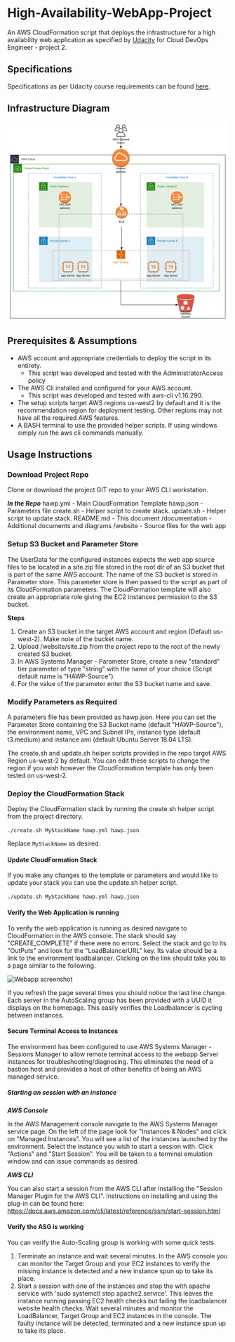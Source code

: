 # High-Availability-WebApp-Project

An AWS CloudFormation script that deploys the infrastructure for a high availability web application as specified by [Udacity](https://www,udacity.com) for Cloud DevOps Engineer - project 2. 

## Specifications

Specifications as per Udacity course requirements can be found [here](./documentation/project_specifications.md).

## Infrastructure Diagram

![Infrastructure Diagram](./documentation/High-Availability-WebApp-Project.svg)

## Prerequisites & Assumptions

- AWS account and appropriate credentials to deploy the script in its entirety. 
    - This script was developed and tested with the AdministratorAccess policy
- The AWS Cli installed and configured for your AWS account. 
    - This script was developed and tested with aws-cli v1.16.290.
- The setup scripts target AWS regions us-west2 by default and it is the recommendation region for deployment testing. Other regions may not have all the required AWS features.
- A BASH terminal to use the provided helper scripts. If using windows simply run the aws cli commands manually. 

## Usage Instructions

### Download Project Repo

Clone or download the project GIT repo to your AWS CLI workstation. 

***In the Repo***
hawp.yml - Main CloudFormation Template
hawp.json - Parameters file
create.sh - Helper script to create stack.
update.sh - Helper script to update stack.
README.md - This document
/documentation - Additional documents and diagrams
/website - Source files for the web app

### Setup S3 Bucket and Parameter Store

The UserData for the configured instances expects the web app source files to be located in a site.zip file stored in the root dir of an S3 bucket that is part of the same AWS account. The name of the S3 bucket is stored in Parameter store. This parameter store is then passed to the script as part of its CloudFormation parameters. The CloudFormation template will also create an appropriate role giving the EC2 instances permission to the S3 bucket. 

**Steps**

1. Create an S3 bucket in the target AWS account and region (Default us-west-2). Make note of the bucket name. 
2. Upload /website/site.zip from the project repo to the root of the newly created S3 bucket. 
3. In AWS Systems Manager - Parameter Store, create a new "standard" tier parameter of type "string" with the name of your choice (Script default name is "HAWP-Source").
4. For the value of the parameter enter the S3 bucket name and save. 

### Modify Parameters as Required

A parameters file has been provided as hawp.json. Here you can set the Parameter Store containing the S3 Bucket name (default "HAWP-Source"),  the environment name, VPC and Subnet IPs, instance type (default t3.medium) and instance ami (default Ubuntu Server 18.04 LTS).

The create.sh and update.sh helper scripts provided in the repo target AWS Region us-west-2 by default. You can edit these scripts to change the region if you wish however the CloudFormation template has only been tested on us-west-2.

### Deploy the CloudFormation Stack

Deploy the CloudFormation stack by running the create.sh helper script from the project directory. 

```./create.sh MyStackName hawp.yml hawp.json```

Replace `MyStackName` as desired.

#### Update CloudFormation Stack

If you make any changes to the template or parameters and would like to update your stack you can use the update.sh helper script. 

```./update.sh MyStackName hawp.yml hawp.json```

#### Verify the Web Application is running

To verify the web application is running as desired navigate to CloudFormation in the AWS console. The stack should say "CREATE_COMPLETE" if there were no errors. Select the stack and go to its "OutPuts" and look for the "LoadBalancerURL" key. Its value should be a link to the environment loadbalancer. Clicking on the link should take you to a page similar to the following. 

![Webapp screenshot](./documentation/screenshot_webapp.PNG)

If you refresh the page several times you should notice the last line change. Each server in the AutoScaling group has been provided with a UUID it displays on the homepage. This easily verifies the Loadbalancer is cycling between instances. 


#### Secure Terminal Access to Instances

The environment has been configured to use AWS Systems Manager - Sessions Manager to allow remote terminal access to the webapp Server instances for troubleshooting/diagnosing. This eliminates the need of a bastion host and provides a host of other benefits of being an AWS managed service. 

##### Starting an session with an instance

***AWS Console***

In the AWS Management console navigate to the AWS Systems Manager service page. On the left of the page look for "Instances & Nodes" and click on "Managed Instances". You will see a list of the instances launched by the environment. Select the instance you wish to start a session with. Click "Actions" and "Start Session". You will be taken to a terminal emulation window and can issue commands as desired. 

***AWS CLI***

You can also start a session from the AWS CLI after installing the "Session Manager Plugin for the AWS CLI". Instructions on installing and using the plug-in can be found here: https://docs.aws.amazon.com/cli/latest/reference/ssm/start-session.html

#### Verify the ASG is working

You can verify the Auto-Scaling group is working with some quick tests. 

1. Terminate an instance and wait several minutes. In the AWS console you can monitor the Target Group and your EC2 instances to verify the missing instance is detected and a new instance spun up to take its place. 
2. Start a session with one of the instances and stop the with apache service with 'sudo systemctl stop apache2.service'. This leaves the instance running passing EC2 health checks but failing the loadbalancer website health checks. Wait several minutes and monitor the LoadBalancer, Target Group and EC2 instances in the console. The faulty instance will be detected, terminated and a new instance spun up to take its place. 
